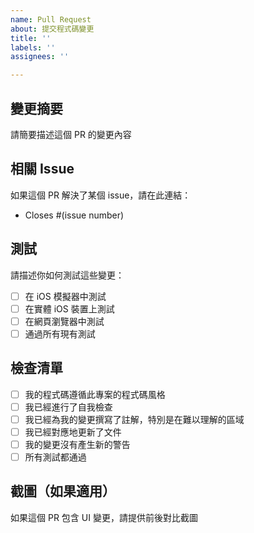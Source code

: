 ```yaml
---
name: Pull Request
about: 提交程式碼變更
title: ''
labels: ''
assignees: ''

---
```


## 變更摘要

請簡要描述這個 PR 的變更內容

## 相關 Issue

如果這個 PR 解決了某個 issue，請在此連結：
- Closes #(issue number)

## 測試

請描述你如何測試這些變更：

- [ ] 在 iOS 模擬器中測試
- [ ] 在實體 iOS 裝置上測試  
- [ ] 在網頁瀏覽器中測試
- [ ] 通過所有現有測試

## 檢查清單

- [ ] 我的程式碼遵循此專案的程式碼風格
- [ ] 我已經進行了自我檢查
- [ ] 我已經為我的變更撰寫了註解，特別是在難以理解的區域
- [ ] 我已經對應地更新了文件
- [ ] 我的變更沒有產生新的警告
- [ ] 所有測試都通過

## 截圖（如果適用）

如果這個 PR 包含 UI 變更，請提供前後對比截圖